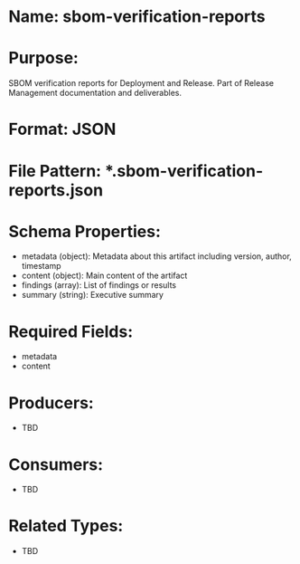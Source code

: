 # Name: sbom-verification-reports

# Purpose:
SBOM verification reports for Deployment and Release. Part of Release Management documentation and deliverables.

# Format: JSON

# File Pattern: *.sbom-verification-reports.json

# Schema Properties:
- metadata (object): Metadata about this artifact including version, author, timestamp
- content (object): Main content of the artifact
- findings (array): List of findings or results
- summary (string): Executive summary

# Required Fields:
- metadata
- content

# Producers:
- TBD

# Consumers:
- TBD

# Related Types:
- TBD
